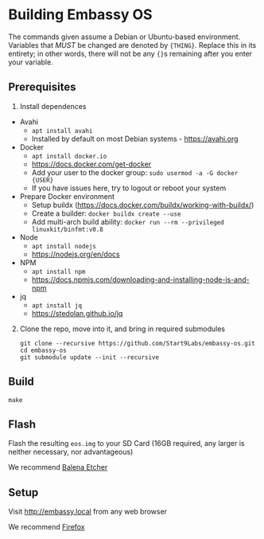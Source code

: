 # Building Embassy OS

 The commands given assume a Debian or Ubuntu-based environment.  Variables that *MUST* be changed are denoted by `{THING}`. Replace this in its entirety; in other words, there will not be any `{}`s remaining after you enter your variable.

## Prerequisites

1. Install dependences

- Avahi
	- `apt install avahi`
	- Installed by default on most Debian systems - https://avahi.org
- Docker
	- `apt install docker.io`
	- https://docs.docker.com/get-docker
	- Add your user to the docker group: `sudo usermod -a -G docker {USER}`
	- If you have issues here, try to logout or reboot your system
- Prepare Docker environment
	- Setup buildx (https://docs.docker.com/buildx/working-with-buildx/)
	- Create a builder: `docker buildx create --use`
	- Add multi-arch build ability: `docker run --rm --privileged linuxkit/binfmt:v0.8`
- Node
	- `apt install nodejs`
	- https://nodejs.org/en/docs
- NPM
	- `apt install npm`
	- https://docs.npmjs.com/downloading-and-installing-node-js-and-npm
- jq
	- `apt install jq`
	- https://stedolan.github.io/jq

2. Clone the repo, move into it, and bring in required submodules

	```
	git clone --recursive https://github.com/Start9Labs/embassy-os.git
	cd embassy-os
	git submodule update --init --recursive
	```

## Build

```
make
```

## Flash

Flash the resulting `eos.img` to your SD Card (16GB required, any larger is neither necessary, nor advantageous)

We recommend [Balena Etcher](https://www.balena.io/etcher/)

## Setup

Visit http://embassy.local from any web browser

We recommend [Firefox](https://www.mozilla.org/en-US/firefox/browsers)
